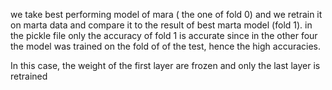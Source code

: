 we take best performing model of mara ( the one of fold 0) and we retrain it on marta data and compare it to the result of best marta model (fold 1). in the pickle file only the accuracy of fold 1 is accurate since in the other four the model was trained on the fold of of the test, hence the high accuracies.

In this case, the weight of the first layer are frozen and only the last layer is retrained
